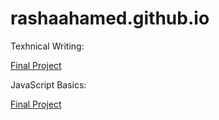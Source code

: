 # rashaahamed.github.io

Texhnical Writing:

[Final Project](https://rashaahamed.github.io/final_project_tr/index.html)

JavaScript Basics:

[Final Project](rashaahamed.github.io/JavaScript%Basics/jsbasics_fp_2022/index.html)
